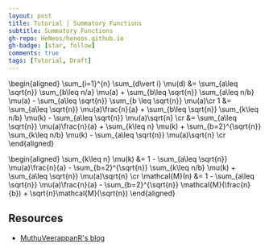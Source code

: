 ```yaml
---
layout: post
title: Tutorial | Summatory Functions
subtitle: Summatory Functions
gh-repo: HeNeos/heneos.github.io
gh-badge: [star, follow]
comments: true
tags: [Tutorial, Draft]
---
```


\begin{aligned}
\sum_{i=1}^{n} \sum_{d\vert i} \mu(d) &= \sum_{a\leq \sqrt{n}} \sum_{b\leq n/a} \mu(a) + \sum_{b\leq \sqrt{n}} \sum_{a\leq n/b} \mu(a) - \sum_{a\leq \sqrt{n}} \sum_{b \leq \sqrt{n}} \mu(a)\cr
1 &= \sum_{a\leq \sqrt{n}} \mu(a)\frac{n}{a} + \sum_{b\leq \sqrt{n}} \sum_{k\leq n/b} \mu(k) - \sum_{a\leq \sqrt{n}} \mu(a)\sqrt{n} \cr
&= \sum_{a\leq \sqrt{n}} \mu(a)\frac{n}{a} + \sum_{k\leq n} \mu(k) + \sum_{b=2}^{\sqrt{n}} \sum_{k\leq n/b} \mu(k) - \sum_{a\leq \sqrt{n}} \mu(a)\sqrt{n} \cr
\end{aligned}

\begin{aligned}
\sum_{k\leq n} \mu(k) &= 1 - \sum_{a\leq \sqrt{n}} \mu(a)\frac{n}{a} - \sum_{b=2}^{\sqrt{n}} \sum_{k\leq n/b} \mu(k) + \sum_{a\leq \sqrt{n}} \mu(a)\sqrt{n} \cr
\mathcal{M}(n) &= 1 - \sum_{a\leq \sqrt{n}} \mu(a)\frac{n}{a} - \sum_{b=2}^{\sqrt{n}} \mathcal{M}(\frac{n}{b}) + \sqrt{n}\mathcal{M}(\sqrt{n})
\end{aligned}

## Resources

- [MuthuVeerappanR's blog](http://am-just-a-nobody.blogspot.com/2015/04/metens-function.html)